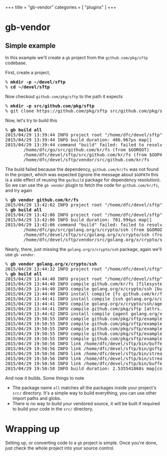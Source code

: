 +++
title = "gb-vendor"
categories = [ "plugins" ]
+++
# gb-vendor


## Simple example

In this example we'll create a `gb` project from the `github.com/pkg/sftp` codebase. 

First, create a project,

<pre>% <b>mkdir -p ~/devel/sftp</b>
% <b>cd ~/devel/sftp</b></pre>

Now checkout `github.com/pkg/sftp` to the path it expects

<pre>% <b>mkdir -p src/github.com/pkg/sftp</b>
% git clone https://github.com/pkg/sftp src/github.com/pkg/sftp</b></pre>

Now, let's try to build this

<pre>% <b>gb build all</b>
2015/04/29 13:39:44 INFO project root "/home/dfc/devel/sftp"
2015/04/29 13:39:44 INFO build duration: 486.967µs map[]
2015/04/29 13:39:44 command "build" failed: failed to resolve package "github.com/pkg/sftp": cannot find package "github.com/kr/fs" in any of:
       /home/dfc/go/src/github.com/kr/fs (from $GOROOT)
       /home/dfc/devel/sftp/src/github.com/kr/fs (from $GOPATH)
       /home/dfc/devel/sftp/vendor/src/github.com/kr/fs</pre>

The build failed because the dependency, `github.com/kr/fs` was not found in the project, which was expected (ignore the message about `$GOPATH` this is a side effect of reusing the `go/build` package for dependency resolution). So we can use the `gb vendor` plugin to fetch the code for `github.com/kr/fs`, and try again

<pre>% <b>gb vendor github.com/kr/fs</b>
2015/04/29 13:42:02 INFO project root "/home/dfc/devel/sftp"
% <b>gb build all</b>
2015/04/29 13:42:06 INFO project root "/home/dfc/devel/sftp"
2015/04/29 13:42:06 INFO build duration: 701.994µs map[]
2015/04/29 13:42:06 command "build" failed: failed to resolve package "github.com/pkg/sftp": cannot find package "golang.org/x/crypto/ssh" in any of:
       /home/dfc/go/src/golang.org/x/crypto/ssh (from $GOROOT)
       /home/dfc/devel/sftp/src/golang.org/x/crypto/ssh (from $GOPATH)
       /home/dfc/devel/sftp/vendor/src/golang.org/x/crypto/ssh</pre>

Nearly, there, just missing the `golang.org/x/crypto/ssh` package, again we'll use `gb vendor`.

<pre>% <b>gb vendor golang.org/x/crypto/ssh</b>
2015/04/29 13:44:32 INFO project root "/home/dfc/devel/sftp"
% <b>gb build all</b>
2015/04/29 13:44:40 INFO project root "/home/dfc/devel/sftp"
2015/04/29 13:44:40 INFO compile github.com/kr/fs [filesystem.go walk.go]
2015/04/29 13:44:40 INFO compile golang.org/x/crypto/ssh [buffer.go certs.go channel.go cipher.go client.go client_auth.go common.go connection.go doc.go handshake.go kex.go keys.go mac.go messages.go mux.go server.go session.go tcpip.go transport.go]
2015/04/29 13:44:40 INFO install compile {fs github.com/kr/fs /home/dfc/devel/sftp/vendor/src/github.com/kr/fs}
2015/04/29 13:44:41 INFO install compile {ssh golang.org/x/crypto/ssh /home/dfc/devel/sftp/vendor/src/golang.org/x/crypto/ssh}
2015/04/29 13:44:41 INFO compile golang.org/x/crypto/ssh/agent [client.go forward.go keyring.go server.go]
2015/04/29 13:44:41 INFO compile github.com/pkg/sftp [attrs.go client.go packet.go release.go sftp.go]
2015/04/29 13:44:42 INFO install compile {agent golang.org/x/crypto/ssh/agent /home/dfc/devel/sftp/vendor/src/golang.org/x/crypto/ssh/agent}
2015/04/29 19:50:55 INFO compile github.com/pkg/sftp/examples/buffered-read-benchmark [main.go]
2015/04/29 19:50:55 INFO compile github.com/pkg/sftp/examples/buffered-write-benchmark [main.go]
2015/04/29 19:50:55 INFO compile github.com/pkg/sftp/examples/gsftp [main.go]
2015/04/29 19:50:55 INFO compile github.com/pkg/sftp/examples/streaming-read-benchmark [main.go]
2015/04/29 19:50:55 INFO compile github.com/pkg/sftp/examples/streaming-write-benchmark [main.go]
2015/04/29 19:50:56 INFO link /home/dfc/devel/sftp/bin/buffered-read-benchmark [/tmp/gb786934546/github.com/pkg/sftp/examples/buffered-read-benchmark/main.a]
2015/04/29 19:50:56 INFO link /home/dfc/devel/sftp/bin/gsftp [/tmp/gb786934546/github.com/pkg/sftp/examples/gsftp/main.a]
2015/04/29 19:50:56 INFO link /home/dfc/devel/sftp/bin/streaming-read-benchmark [/tmp/gb786934546/github.com/pkg/sftp/examples/streaming-read-benchmark/main.a]
2015/04/29 19:50:56 INFO link /home/dfc/devel/sftp/bin/streaming-write-benchmark [/tmp/gb786934546/github.com/pkg/sftp/examples/streaming-write-benchmark/main.a]
2015/04/29 19:50:56 INFO link /home/dfc/devel/sftp/bin/buffered-write-benchmark [/tmp/gb786934546/github.com/pkg/sftp/examples/buffered-write-benchmark/main.a]
2015/04/29 19:50:58 INFO build duration: 2.535541868s map[compile:1.895628229s link:9.827128875s]</pre>

And now it builds. Some things to note

- The package name `all` matches all the packages inside your project's `src/` directory. It's a simple way to build everything, you can use other import paths and globs.
- There is no way to build your vendored source, it will be built if required to build your code in the `src/` directory.

# Wrapping up

Setting up, or converting code to a `gb` project is simple. Once you're done, just check the whole project into your source control.
